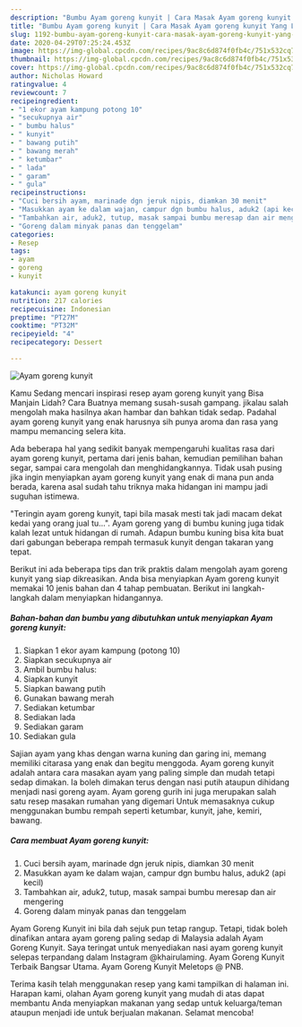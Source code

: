 ```yaml
---
description: "Bumbu Ayam goreng kunyit | Cara Masak Ayam goreng kunyit Yang Lezat"
title: "Bumbu Ayam goreng kunyit | Cara Masak Ayam goreng kunyit Yang Lezat"
slug: 1192-bumbu-ayam-goreng-kunyit-cara-masak-ayam-goreng-kunyit-yang-lezat
date: 2020-04-29T07:25:24.453Z
image: https://img-global.cpcdn.com/recipes/9ac8c6d874f0fb4c/751x532cq70/ayam-goreng-kunyit-foto-resep-utama.jpg
thumbnail: https://img-global.cpcdn.com/recipes/9ac8c6d874f0fb4c/751x532cq70/ayam-goreng-kunyit-foto-resep-utama.jpg
cover: https://img-global.cpcdn.com/recipes/9ac8c6d874f0fb4c/751x532cq70/ayam-goreng-kunyit-foto-resep-utama.jpg
author: Nicholas Howard
ratingvalue: 4
reviewcount: 7
recipeingredient:
- "1 ekor ayam kampung potong 10"
- "secukupnya air"
- " bumbu halus"
- " kunyit"
- " bawang putih"
- " bawang merah"
- " ketumbar"
- " lada"
- " garam"
- " gula"
recipeinstructions:
- "Cuci bersih ayam, marinade dgn jeruk nipis, diamkan 30 menit"
- "Masukkan ayam ke dalam wajan, campur dgn bumbu halus, aduk2 (api kecil)"
- "Tambahkan air, aduk2, tutup, masak sampai bumbu meresap dan air mengering"
- "Goreng dalam minyak panas dan tenggelam"
categories:
- Resep
tags:
- ayam
- goreng
- kunyit

katakunci: ayam goreng kunyit 
nutrition: 217 calories
recipecuisine: Indonesian
preptime: "PT27M"
cooktime: "PT32M"
recipeyield: "4"
recipecategory: Dessert

---
```



![Ayam goreng kunyit](https://img-global.cpcdn.com/recipes/9ac8c6d874f0fb4c/751x532cq70/ayam-goreng-kunyit-foto-resep-utama.jpg)

Kamu Sedang mencari inspirasi resep ayam goreng kunyit yang Bisa Manjain Lidah? Cara Buatnya memang susah-susah gampang. jikalau salah mengolah maka hasilnya akan hambar dan bahkan tidak sedap. Padahal ayam goreng kunyit yang enak harusnya sih punya aroma dan rasa yang mampu memancing selera kita.

Ada beberapa hal yang sedikit banyak mempengaruhi kualitas rasa dari ayam goreng kunyit, pertama dari jenis bahan, kemudian pemilihan bahan segar, sampai cara mengolah dan menghidangkannya. Tidak usah pusing jika ingin menyiapkan ayam goreng kunyit yang enak di mana pun anda berada, karena asal sudah tahu triknya maka hidangan ini mampu jadi suguhan istimewa.

&#34;Teringin ayam goreng kunyit, tapi bila masak mesti tak jadi macam dekat kedai yang orang jual tu…&#34;. Ayam goreng yang di bumbu kuning juga tidak kalah lezat untuk hidangan di rumah. Adapun bumbu kuning bisa kita buat dari gabungan beberapa rempah termasuk kunyit dengan takaran yang tepat.


Berikut ini ada beberapa tips dan trik praktis dalam mengolah ayam goreng kunyit yang siap dikreasikan. Anda bisa menyiapkan Ayam goreng kunyit memakai 10 jenis bahan dan 4 tahap pembuatan. Berikut ini langkah-langkah dalam menyiapkan hidangannya.

<!--inarticleads1-->

##### Bahan-bahan dan bumbu yang dibutuhkan untuk menyiapkan Ayam goreng kunyit:

1. Siapkan 1 ekor ayam kampung (potong 10)
1. Siapkan secukupnya air
1. Ambil  bumbu halus:
1. Siapkan  kunyit
1. Siapkan  bawang putih
1. Gunakan  bawang merah
1. Sediakan  ketumbar
1. Sediakan  lada
1. Sediakan  garam
1. Sediakan  gula


Sajian ayam yang khas dengan warna kuning dan garing ini, memang memiliki citarasa yang enak dan begitu menggoda. Ayam goreng kunyit adalah antara cara masakan ayam yang paling simple dan mudah tetapi sedap dimakan. Ia boleh dimakan terus dengan nasi putih ataupun dihidang menjadi nasi goreng ayam. Ayam goreng gurih ini juga merupakan salah satu resep masakan rumahan yang digemari Untuk memasaknya cukup menggunakan bumbu rempah seperti ketumbar, kunyit, jahe, kemiri, bawang. 

<!--inarticleads2-->

##### Cara membuat Ayam goreng kunyit:

1. Cuci bersih ayam, marinade dgn jeruk nipis, diamkan 30 menit
1. Masukkan ayam ke dalam wajan, campur dgn bumbu halus, aduk2 (api kecil)
1. Tambahkan air, aduk2, tutup, masak sampai bumbu meresap dan air mengering
1. Goreng dalam minyak panas dan tenggelam


Ayam Goreng Kunyit ini bila dah sejuk pun tetap rangup. Tetapi, tidak boleh dinafikan antara ayam goreng paling sedap di Malaysia adalah Ayam Goreng Kunyit. Saya teringat untuk menyediakan nasi ayam goreng kunyit selepas terpandang dalam Instagram @khairulaming. Ayam Goreng Kunyit Terbaik Bangsar Utama. Ayam Goreng Kunyit Meletops @ PNB. 

Terima kasih telah menggunakan resep yang kami tampilkan di halaman ini. Harapan kami, olahan Ayam goreng kunyit yang mudah di atas dapat membantu Anda menyiapkan makanan yang sedap untuk keluarga/teman ataupun menjadi ide untuk berjualan makanan. Selamat mencoba!
